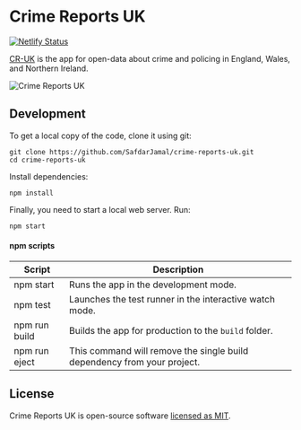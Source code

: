 # Crime Reports UK

[![Netlify Status](https://api.netlify.com/api/v1/badges/744466fe-a9ac-4b36-a2f6-be5509cb0ff4/deploy-status)](https://app.netlify.com/sites/cr-uk/deploys)

[CR-UK](https://cr-uk.netlify.app) is the app for open-data about crime and policing in England, Wales, and Northern Ireland.

![Crime Reports UK](https://user-images.githubusercontent.com/48409548/89211076-b2593900-d5da-11ea-93ac-ec9d46984993.png)

## Development

To get a local copy of the code, clone it using git:

```
git clone https://github.com/SafdarJamal/crime-reports-uk.git
cd crime-reports-uk
```

Install dependencies:

```
npm install
```

Finally, you need to start a local web server. Run:

```
npm start
```

#### npm scripts

| Script        | Description                                                             |
| ------------- | ----------------------------------------------------------------------- |
| npm start     | Runs the app in the development mode.                                   |
| npm test      | Launches the test runner in the interactive watch mode.                 |
| npm run build | Builds the app for production to the `build` folder.                    |
| npm run eject | This command will remove the single build dependency from your project. |

## License

Crime Reports UK is open-source software [licensed as MIT](https://github.com/SafdarJamal/crime-reports-uk/blob/master/LICENSE).
